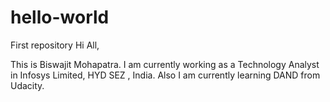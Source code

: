 # hello-world
First repository
Hi All,

This is Biswajit Mohapatra.
I am currently working as a Technology Analyst in Infosys Limited, HYD SEZ , India.
Also I am currently learning DAND from Udacity.


